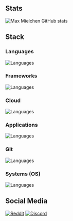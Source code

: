 ## Stats

![Max Mielchen GitHub stats](https://github-readme-stats.vercel.app/api?username=maxmielchen&bg_color=30,e96443,904e95&title_color=fff&text_color=fff)

## Stack

### Languages
![Languages](https://skillicons.dev/icons?i=js,ts,html,php,css,bash,c,cs,cpp,rust,dart,go,py,java,kotlin,gradle,maven)

### Frameworks
![Languages](https://skillicons.dev/icons?i=arduino,raspberrypi,bootstrap,dotnet,flutter,hibernate,selenium,tensorflow)

### Cloud
![Languages](https://skillicons.dev/icons?i=cloudflare,docker,kubernetes,mysql,postgres,redis,nginx,nodejs)

### Applications
![Languages](https://skillicons.dev/icons?i=blender,eclipse,idea,vim,visualstudio,vscode,figma)

### Git
![Languages](https://skillicons.dev/icons?i=git,github,githubactions,gitlab)

### Systems (OS)
![Languages](https://skillicons.dev/icons?i=linux,openshift,bsd)

## Social Media

[![Reddit](https://img.shields.io/reddit/user-karma/combined/max-mielchen?style=flat)](https://www.reddit.com/user/max-mielchen)
[![Discord](https://img.shields.io/badge/Discord-Max%20Mielchen%231748-%23404eed)](https://discord.com/users/1060943403837300847)

